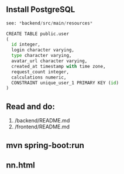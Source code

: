 ## Install PostgreSQL

```python
see: *backend/src/main/resources*

CREATE TABLE public.user
(
  id integer,
  login character varying,
  type character varying,
  avatar_url character varying,
  created_at timestamp with time zone,
  request_count integer,
  calculations numeric,
  CONSTRAINT unique_user_1 PRIMARY KEY (id)
)
```
## Read and do:
1. /backend/README.md
2. /frontend/README.md

## mvn spring-boot:run

## nn.html




